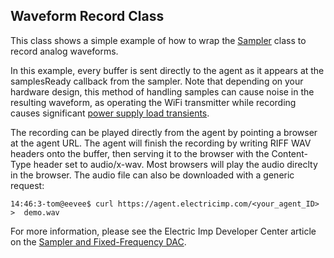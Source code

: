 ## Waveform Record Class
This class shows a simple example of how to wrap the [Sampler](http://electricimp.com/docs/api/hardware/sampler/) class to record analog waveforms. 

In this example, every buffer is sent directly to the agent as it appears at the samplesReady callback from the sampler. Note that depending on your hardware design, this method of handling samples can cause noise in the resulting waveform, as operating the WiFi transmitter while recording causes significant [power supply load transients](http://electricimp.com/docs/resources/designing_analog_hw).

The recording can be played directly from the agent by pointing a browser at the agent URL. The agent will finish the recording by writing RIFF WAV headers onto the buffer, then serving it to the browser with the Content-Type header set to audio/x-wav. Most browsers will play the audio direclty in the browser. The audio file can also be downloaded with a generic request:

```
14:46:3-tom@eevee$ curl https://agent.electricimp.com/<your_agent_ID>  >  demo.wav
```

For more information, please see the Electric Imp Developer Center article on the [Sampler and Fixed-Frequency DAC](http://electricimp.com/docs/resources/sampler_ffd/).
